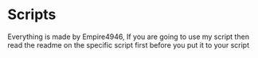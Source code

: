 # Scripts
Everything is made by Empire4946, If you are going to use my script then read the readme on the specific script first before you put it to your script
